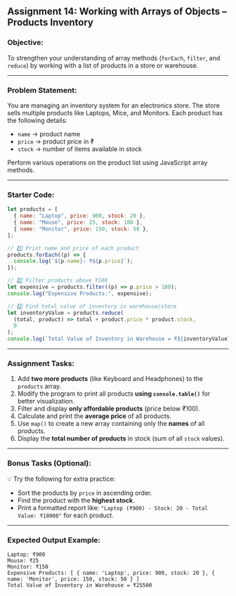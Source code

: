 ## **Assignment 14: Working with Arrays of Objects – Products Inventory**

### **Objective:**

To strengthen your understanding of array methods (`forEach`, `filter`, and `reduce`) by working with a list of products in a store or warehouse.

---

### **Problem Statement:**

You are managing an inventory system for an electronics store. The store sells multiple products like Laptops, Mice, and Monitors.
Each product has the following details:

* `name` → product name
* `price` → product price in ₹
* `stock` → number of items available in stock

Perform various operations on the product list using JavaScript array methods.

---

### **Starter Code:**

```javascript
let products = [
  { name: "Laptop", price: 900, stock: 20 },
  { name: "Mouse", price: 25, stock: 100 },
  { name: "Monitor", price: 150, stock: 50 },
];

// 1️⃣ Print name and price of each product
products.forEach((p) => {
  console.log(`${p.name}: ₹${p.price}`);
});

// 2️⃣ Filter products above ₹100
let expensive = products.filter((p) => p.price > 100);
console.log("Expensive Products:", expensive);

// 3️⃣ Find total value of inventory in warehouse/store
let inventoryValue = products.reduce(
  (total, product) => total + product.price * product.stock,
  0
);
console.log(`Total Value of Inventory in Warehouse = ₹${inventoryValue}`);
```

---

### **Assignment Tasks:**

1. Add **two more products** (like Keyboard and Headphones) to the `products` array.
2. Modify the program to print all products **using `console.table()`** for better visualization.
3. Filter and display **only affordable products** (price below ₹100).
4. Calculate and print the **average price** of all products.
5. Use `map()` to create a new array containing only the **names** of all products.
6. Display the **total number of products** in stock (sum of all `stock` values).

---

### **Bonus Tasks (Optional):**

💡 Try the following for extra practice:

* Sort the products by `price` in ascending order.
* Find the product with the **highest stock**.
* Print a formatted report like:
  `"Laptop (₹900) - Stock: 20 - Total Value: ₹18000"` for each product.

---

### **Expected Output Example:**

```
Laptop: ₹900
Mouse: ₹25
Monitor: ₹150
Expensive Products: [ { name: 'Laptop', price: 900, stock: 20 }, { name: 'Monitor', price: 150, stock: 50 } ]
Total Value of Inventory in Warehouse = ₹25500
```